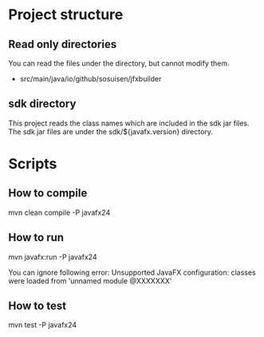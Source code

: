 # Project structure

## Read only directories
You can read the files under the directory, but cannot modify them.
- src/main/java/io/github/sosuisen/jfxbuilder

## sdk directory
This project reads the class names which are included in the sdk jar files.
The sdk jar files are under the sdk/${javafx.version} directory.

# Scripts

## How to compile
mvn clean compile -P javafx24

## How to run
mvn javafx:run -P javafx24

You can ignore following error:
Unsupported JavaFX configuration: classes were loaded from 'unnamed module @XXXXXXX'

## How to test
mvn test -P javafx24

